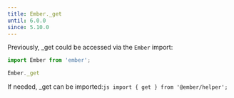 ```yaml
---
title: Ember._get
until: 6.0.0
since: 5.10.0
---
```



Previously, _get could be accessed via the `Ember` import:
```js
import Ember from 'ember';

Ember._get
```

 If needed, _get can be imported:```js
import { get } from '@ember/helper';```
